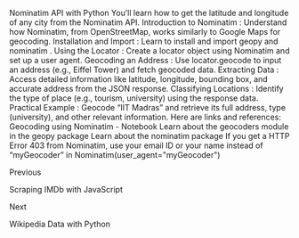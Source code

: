 Nominatim API with Python
You’ll learn how to get the latitude and longitude of any city from the Nominatim API.
Introduction to Nominatim
: Understand how Nominatim, from OpenStreetMap, works similarly to Google Maps for geocoding.
Installation and Import
: Learn to install and import 
geopy
 and 
nominatim
.
Using the Locator
: Create a locator object using Nominatim and set up a user agent.
Geocoding an Address
: Use 
locator.geocode
 to input an address (e.g., Eiffel Tower) and fetch geocoded data.
Extracting Data
: Access detailed information like latitude, longitude, bounding box, and accurate address from the JSON response.
Classifying Locations
: Identify the type of place (e.g., tourism, university) using the response data.
Practical Example
: Geocode “IIT Madras” and retrieve its full address, type (university), and other relevant information.
Here are links and references:
Geocoding using Nominatim - Notebook
Learn about the 
geocoders
 module in the 
geopy
 package
Learn about the 
nominatim
 package
If you get a HTTP Error 403 from Nominatim, use your email ID or your name instead of “myGeocoder” in 
Nominatim(user_agent="myGeocoder")














Previous




Scraping IMDb with JavaScript












Next










Wikipedia Data with Python





